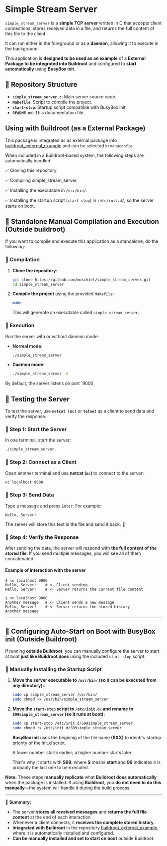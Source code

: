 # Simple Stream Server

`simple_stream_server` is a **simple TCP server** written in C that accepts client connections, stores received data in a file, and returns the full content of this file to the client. 

It can run either in the foreground or as a **daemon**, allowing it to execute in the background.

This application is **designed to be used as an example** of a **External Package to be integrated into Buildroot** and configured to **start automatically** using **BusyBox init**.

## 📂 Repository Structure

- **`simple_stream_server.c`**: Main server source code.
- **`Makefile`**: Script to compile the project.
- **`start-stop`**: Startup script compatible with BusyBox init.
- **`README.md`**: This documentation file.

## Using with Buildroot (as a External Package)

This package is integrated as as external package into [buildroot_external_example](https://github.com/moschiel/buildroot_external_example) and can be selected in `menuconfig`.

When included in a Buildroot-based system, the following steps are automatically handled: 

✅ Cloning this repository.

✅ Compiling simple_stream_server.

✅ Installing the executable in `/usr/bin/`.

✅ Installing the startup script (`start-stop`) in `/etc/init.d/`, so the server starts on boot.


## 🚀 Standalone Manual Compilation and Execution (Outside buildroot)
If you want to compile and execute this application as a standalone, do the following:

### 🔹 Compilation

1. **Clone the repository**:
   ```bash
   git clone https://github.com/moschiel/simple_stream_server.git
   cd simple_stream_server
   ```

2. **Compile the project** using the provided `Makefile`:
   ```bash
   make
   ```
   This will generate an executable called `simple_stream_server`.

### 🔹 Execution

Run the server with or without daemon mode:

- **Normal mode**:
  ```bash
  ./simple_stream_server
  ```

- **Daemon mode**:
  ```bash
  ./simple_stream_server -d
  ```

By default, the server listens on port `9000


## 🔄 Testing the Server

To test the server, use **`netcat (nc)`** or **`telnet`** as a client to send data and verify the response.

### **🔹 Step 1: Start the Server**
In one terminal, start the server:
```bash
./simple_stream_server
```

### **🔹 Step 2: Connect as a Client**
Open another terminal and use **netcat (`nc`)** to connect to the server:
```bash
nc localhost 9000
```

### **🔹 Step 3: Send Data**
Type a message and press `Enter`. For example:
```text
Hello, Server!
```

The server will store this text in the file and send it back. 📩

### **🔹 Step 4: Verify the Response**
After sending the data, the server will respond with **the full content of the stored file**. If you send multiple messages, you will see all of them concatenated.

#### **Example of interaction with the server**
```
$ nc localhost 9000
Hello, Server!    # <- Client sending
Hello, Server!    # <- Server returns the current file content

$ nc localhost 9000
Another message   # <- Client sends a new message
Hello, Server!    # <- Server returns the stored history
Another message
```

---

## 🔄 Configuring Auto-Start on Boot with BusyBox init (Outside Buildroot)

If running **outside Buildroot**, you can manually configure the server to start at boot **just like Buildroot does** using the included `start-stop` script.

### 🔹 Manually Installing the Startup Script
1. **Move the server executable to `/usr/bin/` (so it can be executed from any directory):**:  
   ```bash
   sudo cp simple_stream_server /usr/bin/
   sudo chmod +x /usr/bin/simple_stream_server
   ```

2. **Move the `start-stop` script to `/etc/init.d/` and rename to `S99simple_stream_server` (so it runs at boot):**  
   ```bash
   sudo cp start-stop /etc/init.d/S99simple_stream_server
   sudo chmod +x /etc/init.d/S99simple_stream_server
   ```
   **BusyBox init** uses the beginnig of the file name **(SXX)** to identify startup priority of the init.d script.

   A lower number starts earlier; a higher number starts later.

   That's why it starts with **S99**, where **S** means **start** and **99** indicates it is probably the last one to be executed.


**Note:** These steps **manually replicate** what **Buildroot does automatically** when the package is installed. If using **Buildroot**, you **do not need to do this manually**—the system will handle it during the build process.

---


📌 **Summary:**  
- The server **stores all received messages** and **returns the full file content** at the end of each interaction.  
- Whenever a client connects, it **receives the complete stored history**.
- **Integrated with Buildroot** in the repository [buildroot_external_example](https://github.com/moschiel/buildroot_external_example), where it is automatically installed and configured.  
- **Can be manually installed and set to start on boot** outside Buildroot.  
